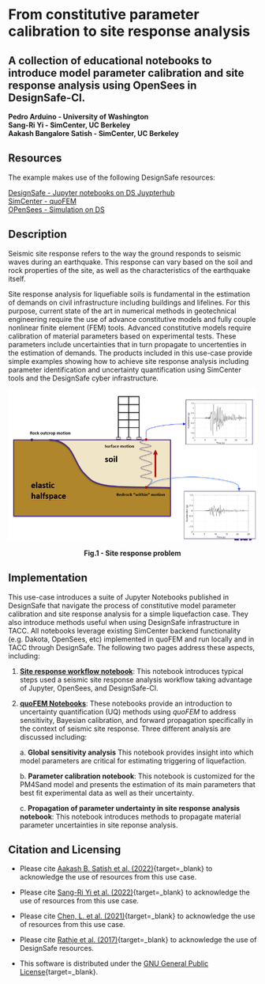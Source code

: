 # From constitutive parameter calibration to site response analysis

## A collection of educational notebooks to introduce model parameter calibration and site response analysis using OpenSees in DesignSafe-CI. 

**Pedro Arduino - University of Washington** <br/>
**Sang-Ri Yi - SimCenter, UC Berkeley** <br/>
**Aakash Bangalore Satish - SimCenter, UC Berkeley**


## Resources

The example makes use of the following DesignSafe resources:


[DesignSafe - Jupyter notebooks on DS Juypterhub](https://www.designsafe-ci.org/rw/workspace/#!/Jupyter::Analysis)<br/>
[SimCenter - quoFEM](https://simcenter.designsafe-ci.org/research-tools/quofem-application)<br/>
[OPenSees - Simulation on DS](https://www.designsafe-ci.org/rw/workspace/#!/OpenSees::Simulation)<br/>


## Description

Seismic site response refers to the way the ground responds to seismic waves during an earthquake. This response can vary based on the soil and rock properties of the site, as well as the characteristics of the earthquake itself. 

Site response analysis for liquefiable soils is fundamental in the estimation of demands on civil infrastructure including buildings and lifelines. For this purpose, current state of the art in numerical methods in geotechnical engineering require the use of advance constitutive models and fully couple nonlinear finite element (FEM) tools. Advanced constitutive models require calibration of material parameters based on experimental tests. These parameters include uncertainties that in turn propagate to uncertenties in the estimation of demands. The products included in this use-case provide simple examples showing how to achieve site response analysis including parameter identification and uncertainty quantification using SimCenter tools and the DesignSafe cyber infrastructure.

<p align="center">
<img src="./img/SRschematic2.PNG" alt="Propagation of vertical waves in site response analysis" width="600"/>
</p>
<p align="center"> <b>Fig.1 - Site response problem</b> </p>

## Implementation

This use-case introduces a suite of Jupyter Notebooks published in DesignSafe that navigate the process of  constitutive model parameter calibration and site response analysis for a simple liquefaction case. They also introduce methods useful when using DesignSafe infrastructure in TACC. All notebooks leverage existing SimCenter backend functionality (e.g. Dakota, OpenSees, etc) implemented in quoFEM and run locally and in TACC through DesignSafe. The following two pages address these aspects, including:

1. [**Site response workflow notebook**](./usecase_siteResponse.md): This notebook introduces typical steps used a seismic site response analysis workflow taking advantage of Jupyter, OpenSees, and DesignSafe-CI.

2. [**quoFEM Notebooks**](./usecase_quoFEM.md): These notebooks provide an introduction to uncertainty quantification (UQ) methods using *quoFEM* to address sensitivity, Bayesian calibration, and forward propagation specifically in the context of seismic site response. Three different analysis are discussed including: 

    a. **Global sensitivity analysis** This notebook provides insight into which model parameters are critical for estimating triggering of liquefaction. 

    b. **Parameter calibration notebook**: This  notebook is customized for the PM4Sand model and presents the estimation of its main parameters that best fit experimental data as well as their uncertainty.

    c. **Propagation of parameter undertainty in site response analysis notebook**: This notebook introduces methods to propagate material parameter uncertainties in site reponse analysis.


## Citation and Licensing

* Please cite [Aakash B. Satish et al. (2022)](https://doi.org/10.1007/978-3-031-11898-2_152){target=_blank} to acknowledge the use of resources from this use case. <br/>

* Please cite [Sang-Ri Yi et al. (2022)](https://doi.org/10.1007/978-3-031-30125-4_6){target=_blank} to acknowledge the use of resources from this use case. <br/>

* Please cite [Chen, L. et al. (2021)](https://peer.berkeley.edu/sites/default/files/2021_chen_final.pdf){target=_blank} to acknowledge the use of resources from this use case.

* Please cite [Rathje et al. (2017)](https://doi.org/10.1061/(ASCE)NH.1527-6996.0000246){target=_blank} to acknowledge the use of DesignSafe resources.  

* This software is distributed under the [GNU General Public License](https://www.gnu.org/licenses/gpl-3.0.html){target=_blank}.  


